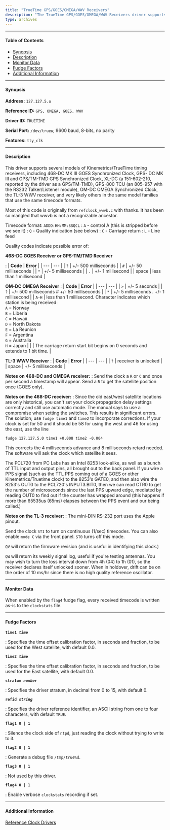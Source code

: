 ```yaml
---
title: "TrueTime GPS/GOES/OMEGA/WWV Receivers"
description: "The TrueTime GPS/GOES/OMEGA/WWV Receivers driver supports several models of Kinemetrics/TrueTime timing receivers, including 468-DC MK III GOES Synchronized Clock, GPS- DC MK III and GPS/TM-TMD GPS Synchronized Clock, XL-DC, GPS-800 TCU, OM-DC OMEGA Synchronized Clock, the TL-3 WWV receiver, and likely others in the same model families that use the same timecode formats."
type: archives
---
```


* * *

#### Table of Contents

*   [Synopsis](/documentation/drivers/driver5/#synopsis)
*   [Description](/documentation/drivers/driver5/#description)
*   [Monitor Data](/documentation/drivers/driver5/#monitor-data)
*   [Fudge Factors](/documentation/drivers/driver5/#fudge-factors)
*   [Additional Information](/documentation/drivers/driver5/#additional-information)

* * *

#### Synopsis

**Address:** <code>127.127.5._u_</code>

**Reference ID:** `GPS, OMEGA, GOES, WWV`

**Driver ID:** `TRUETIME`

**Serial Port:** <code>/dev/true*u*</code>; 9600 baud, 8-bits, no parity

**Features:** `tty_clk`

* * *

#### Description

This driver supports several models of Kinemetrics/TrueTime timing receivers, including 468-DC MK III GOES Synchronized Clock, GPS- DC MK III and GPS/TM-TMD GPS Synchronized Clock, XL-DC (a 151-602-210, reported by the driver as a GPS/TM-TMD), GPS-800 TCU (an 805-957 with the RS232 Talker/Listener module), OM-DC OMEGA Synchronized Clock, the TL-3 WWV receiver, and very likely others in the same model families that use the same timecode formats.

Most of this code is originally from `refclock_wwvb.c` with thanks. It has been so mangled that wwvb is not a recognizable ancestor.

Timecode format: `ADDD:HH:MM:SSQCL`
: `A` - control A (this is stripped before we see it)
: `Q` - Quality indication (see below)
: `C` - Carriage return
: `L` - Line feed

Quality codes indicate possible error of:

**468-DC GOES Receiver or GPS-TM/TMD Receiver**

: | **Code** | **Error** |
| --- | --- |
| `?` | +/- 500 milliseconds |
| `#` | +/- 50 milliseconds |
| `*` | +/- 5 milliseconds |
| `.` | +/- 1 millisecond |
| space | less than 1 millisecond |

**OM-DC OMEGA Receiver**
: | **Code** | **Error** |
| --- | --- |
| `>` | +/- 5 seconds |
| `?` | +/- 500 milliseconds # +/- 50 milliseconds |
| `*` | +/- 5 milliseconds . +/- 1 millisecond |
| `A-H` | less than 1 millisecond. Character indicates which station is being received:<br>  `A` = Norway<br> `B` = Liberia<br> `C` = Hawaii<br> `D` = North Dakota<br> `E` = La Reunion<br> `F` = Argentina<br> `G` = Australia<br> `H` = Japan |
|  | The carriage return start bit begins on 0 seconds and extends to 1 bit time. |

**TL-3 WWV Receiver**
: | **Code** | **Error** |
| --- | --- |
| `?` | receiver is unlocked |
| space | +/- 5 milliseconds |

**Notes on 468-DC and OMEGA receiver:**
: Send the clock a `R` or `C` and once per second a timestamp will appear. Send a `R` to get the satellite position once (GOES only).

**Notes on the 468-DC receiver:**
: Since the old east/west satellite locations are only historical, you can't set your clock propagation delay settings correctly and still use automatic mode. The manual says to use a compromise when setting the switches. This results in significant errors. The solution; use `fudge time1` and `time2` to incorporate corrections. If your clock is set for 50 and it should be 58 for using the west and 46 for using the east, use the line

`fudge 127.127.5.0 time1 +0.008 time2 -0.004`

This corrects the 4 milliseconds advance and 8 milliseconds retard needed. The software will ask the clock which satellite it sees.

The PCL720 from PC Labs has an Intel 8253 look-alike, as well as a bunch of TTL input and output pins, all brought out to the back panel. If you wire a PPS signal (such as the TTL PPS coming out of a GOES or other Kinemetrics/Truetime clock) to the 8253's GATE0, and then also wire the 8253's OUT0 to the PCL720's INPUT3.BIT0, then we can read CTR0 to get the number of microseconds since the last PPS upward edge, mediated by reading OUT0 to find out if the counter has wrapped around (this happens if more than 65535us (65ms) elapses between the PPS event and our being called.)

**Notes on the TL-3 receiver:**
: The mini-DIN RS-232 port uses the Apple pinout.

Send the clock `ST1` to turn on continuous (1/sec) timecodes. You can also enable `mode C` via the front panel. `ST0` turns off this mode.

`QV` will return the firmware revision (and is useful in identifying this clock.)

`QW` will return its weekly signal log, useful if you're testing antennas. You may wish to turn the loss interval down from 4h (04) to 1h (01), so the receiver declares itself unlocked sooner. When in holdover, drift can be on the order of 10 ms/hr since there is no high quality reference oscillator.

* * *

#### Monitor Data

When enabled by the `flag4` fudge flag, every received timecode is written as-is to the `clockstats` file.

* * *

#### Fudge Factors

<code>**time1 _time_**</code>

: Specifies the time offset calibration factor, in seconds and fraction, to be used for the West satellite, with default 0.0.

<code>**time2 _time_**</code>

: Specifies the time offset calibration factor, in seconds and fraction, to be used for the East satellite, with default 0.0.

<code>**stratum _number_**</code>

: Specifies the driver stratum, in decimal from 0 to 15, with default 0.

<code>**refid _string_**</code>

: Specifies the driver reference identifier, an ASCII string from one to four characters, with default `TRUE`.

<code>**flag1 0 | 1**</code>

: Silence the clock side of `ntpd`, just reading the clock without trying to write to it.

<code>**flag2 0 | 1**</code>

: Generate a debug file `/tmp/true%d`.

<code>**flag3 0 | 1**</code>

: Not used by this driver.

<code>**flag4 0 | 1**</code>

: Enable verbose `clockstats` recording if set.

* * *

#### Additional Information

[Reference Clock Drivers](/documentation/4.2.8-series/refclock/)